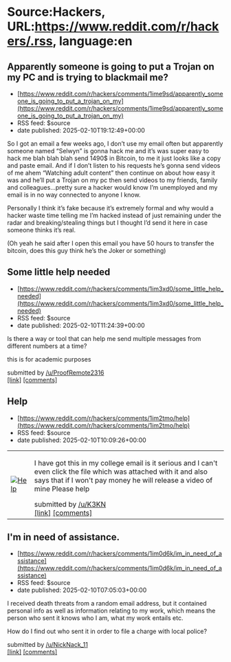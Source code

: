 # Source:Hackers, URL:https://www.reddit.com/r/hackers/.rss, language:en

## Apparently someone is going to put a Trojan on my PC and is trying to blackmail me?
 - [https://www.reddit.com/r/hackers/comments/1ime9sd/apparently_someone_is_going_to_put_a_trojan_on_my](https://www.reddit.com/r/hackers/comments/1ime9sd/apparently_someone_is_going_to_put_a_trojan_on_my)
 - RSS feed: $source
 - date published: 2025-02-10T19:12:49+00:00

<!-- SC_OFF --><div class="md"><p>So I got an email a few weeks ago, I don’t use my email often but apparently someone named “Selwyn” is gonna hack me and it’s was super easy to hack me blah blah blah send 1490$ in Bitcoin, to me it just looks like a copy and paste email. And if I don’t listen to his requests he’s gonna send videos of me ahem “Watching adult content” then continue on about how easy it was and he’ll put a Trojan on my pc then send videos to my friends, family and colleagues…pretty sure a hacker would know I’m unemployed and my email is in no way connected to anyone I know.</p> <p>Personally I think it’s fake because it’s extremely formal and why would a hacker waste time telling me I’m hacked instead of just remaining under the radar and breaking/stealing things but I thought I’d send it here in case someone thinks it’s real.</p> <p>(Oh yeah he said after I open this email you have 50 hours to transfer the bitcoin, does this guy think he’s the Joker or something)</p> 

## Some little help needed
 - [https://www.reddit.com/r/hackers/comments/1im3xd0/some_little_help_needed](https://www.reddit.com/r/hackers/comments/1im3xd0/some_little_help_needed)
 - RSS feed: $source
 - date published: 2025-02-10T11:24:39+00:00

<!-- SC_OFF --><div class="md"><p>Is there a way or tool that can help me send multiple messages from different numbers at a time? </p> <p>this is for academic purposes </p> </div><!-- SC_ON --> &#32; submitted by &#32; <a href="https://www.reddit.com/user/ProofRemote2316"> /u/ProofRemote2316 </a> <br/> <span><a href="https://www.reddit.com/r/hackers/comments/1im3xd0/some_little_help_needed/">[link]</a></span> &#32; <span><a href="https://www.reddit.com/r/hackers/comments/1im3xd0/some_little_help_needed/">[comments]</a></span>

## Help
 - [https://www.reddit.com/r/hackers/comments/1im2tmo/help](https://www.reddit.com/r/hackers/comments/1im2tmo/help)
 - RSS feed: $source
 - date published: 2025-02-10T10:09:26+00:00

<table> <tr><td> <a href="https://www.reddit.com/r/hackers/comments/1im2tmo/help/"> <img src="https://preview.redd.it/86f1gf0idaie1.png?width=640&amp;crop=smart&amp;auto=webp&amp;s=38f9d881f47008e7a4dee41dd6f371c2cecb1d87" alt="Help" title="Help" /> </a> </td><td> <!-- SC_OFF --><div class="md"><p>I have got this in my college email is it serious and I can&#39;t even click the file which was attached with it and also says that if I won&#39;t pay money he will release a video of mine Please help </p> </div><!-- SC_ON --> &#32; submitted by &#32; <a href="https://www.reddit.com/user/K3KN"> /u/K3KN </a> <br/> <span><a href="https://i.redd.it/86f1gf0idaie1.png">[link]</a></span> &#32; <span><a href="https://www.reddit.com/r/hackers/comments/1im2tmo/help/">[comments]</a></span> </td></tr></table>

## I'm in need of assistance.
 - [https://www.reddit.com/r/hackers/comments/1im0d6k/im_in_need_of_assistance](https://www.reddit.com/r/hackers/comments/1im0d6k/im_in_need_of_assistance)
 - RSS feed: $source
 - date published: 2025-02-10T07:05:03+00:00

<!-- SC_OFF --><div class="md"><p>I received death threats from a random email address, but it contained personal info as well as information relating to my work, which means the person who sent it knows who I am, what my work entails etc. </p> <p>How do I find out who sent it in order to file a charge with local police?</p> </div><!-- SC_ON --> &#32; submitted by &#32; <a href="https://www.reddit.com/user/NickNack_11"> /u/NickNack_11 </a> <br/> <span><a href="https://www.reddit.com/r/hackers/comments/1im0d6k/im_in_need_of_assistance/">[link]</a></span> &#32; <span><a href="https://www.reddit.com/r/hackers/comments/1im0d6k/im_in_need_of_assistance/">[comments]</a></span>

